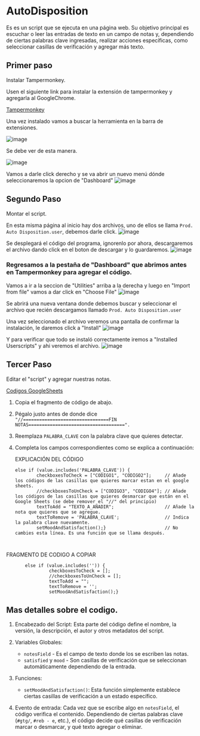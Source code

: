 # AutoDisposition
Es es un script que se ejecuta en una página web. 
Su objetivo principal es escuchar o leer las entradas de texto en un campo de notas y, dependiendo de ciertas palabras clave ingresadas, realizar acciones específicas, como seleccionar casillas de verificación y agregar más texto.


## **Primer paso**

Instalar Tampermonkey.



Usen el siguiente link para instalar la extensión de tampermonkey y agregarla al GoogleChrome.

   [Tampermonkey](https://chrome.google.com/webstore/detail/tampermonkey/dhdgffkkebhmkfjojejmpbldmpobfkfo?gclid=CjwKCAjwoqGnBhAcEiwAwK-OkUIZCOn8Kda71RifLQscCERVec4mdnvtzVGfAP_9vKnkuFnMUNH4XxoClCsQAvD_BwE)

Una vez instalado vamos a buscar la herramienta en la barra de extensiones.

![image](https://github.com/TellezMan/AutoDisposition/assets/125960140/9c919865-baa2-4114-af7b-e64c0d578279)

Se debe ver de esta manera.

![image](https://github.com/TellezMan/AutoDisposition/assets/125960140/95e69e34-1e2e-462f-aab1-58a1ae90ff23)


Vamos a darle click derecho y se va abrir un nuevo menú dónde seleccionaremos la opcion de "Dashboard"
![image](https://github.com/TellezMan/AutoDisposition/assets/125960140/7afcd0f2-a672-4f1b-ad59-9c7ac3683a77)


## **Segundo Paso**

Montar el script.

En esta misma página al inicio hay dos archivos, uno de ellos se llama `Prod. Auto Disposition.user`, debemos darle click.
![image](https://github.com/TellezMan/AutoDisposition/assets/125960140/c3a81714-893f-4821-9030-ec6cfc6ad55e)

Se desplegará el código del programa, ignorenlo por ahora, descargaremos el archivo dando click en el boton de descargar y lo guardaremos.
![image](https://github.com/TellezMan/AutoDisposition/assets/125960140/4b34b9f4-e02b-44e2-915e-04d275ce52b4)

### Regresamos a la pestaña de "Dashboard" que abrimos antes en Tampermonkey para agregar el código.

Vamos a ir a la seccion de "Utilities" arriba a la derecha y luego en "Import from file" vamos a dar click en "Choose File"
![image](https://github.com/TellezMan/AutoDisposition/assets/125960140/8ae66644-78c3-41f5-b438-77076ec271e4)

Se abrirá una nueva ventana donde debemos buscar y seleccionar el archivo que recién descargamos llamado `Prod. Auto Disposition.user`

Una vez seleccionado el archivo veremos una pantalla de confirmar la instalación, le daremos click a "Install"
![image](https://github.com/TellezMan/AutoDisposition/assets/125960140/85712b84-7619-4b03-901f-dd44cca4f67d)

Y para verificar que todo se instaló correctamente iremos a "Installed Userscripts" y ahi veremos el archivo.
![image](https://github.com/TellezMan/AutoDisposition/assets/125960140/5c155f9a-9fa0-4842-aeb5-73aa33cec5c2)

## **Tercer Paso**
Editar el "script" y agregar nuestras notas.

[Codigos GoogleSheets](https://docs.google.com/spreadsheets/d/1_IxemQrdlmjzcBF5Zs8_o3xQMXYH2cQ9-PHP6wnORpE/edit?usp=sharing)

1. Copia el fragmento de código de abajo.
2. Pégalo justo antes de donde dice `"//================================FIN NOTAS====================================".`
3. Reemplaza `PALABRA_CLAVE` con la palabra clave que quieres detectar.
4. Completa los campos correspondientes como se explica a continuación:

     EXPLICACIÓN DEL CÓDIGO
    ```
   else if (value.includes('PALABRA_CLAVE')) {
            checkboxesToCheck = ["CODIGO1", "CODIGO2"];     // Añade los códigos de las casillas que quieres marcar estan en el google sheets.
            //checkboxesToUnCheck = ["CODIGO3", "CODIGO4"]; // Añade los códigos de las casillas que quieres desmarcar que están en el Google Sheets (se debe remover el "//" del principio)
            textToAdd = "TEXTO_A_AÑADIR";                   // Añade la nota que quieres que se agregue.
            textToRemove = 'PALABRA_CLAVE';                 // Indica la palabra clave nuevamente.
            setMoodAndSatisfaction();}                      // No cambies esta línea. Es una función que se llama después.



FRAGMENTO DE CODIGO A COPIAR



           else if (value.includes('')) {
                    checkboxesToCheck = [];
                    //checkboxesToUnCheck = [];
                    textToAdd = "";
                    textToRemove = '';
                    setMoodAndSatisfaction();}
   


## Mas detalles sobre el codigo.
1. Encabezado del Script: Esta parte del código define el nombre, la versión, la descripción, el autor y otros metadatos del script.
   
2. Variables Globales:
    - `notesField` - Es el campo de texto donde los se escriben las notas.
    - `satisfied` y `mood` - Son casillas de verificación que se seleccionan automáticamente dependiendo de la entrada.

3. Funciones:
    - `setMoodAndSatisfaction()`: Esta función simplemente establece ciertas casillas de verificación a un estado específico.

4. Evento de entrada: Cada vez que se escribe algo en `notesField`, el código verifica el contenido. Dependiendo de ciertas palabras clave (`#gtg/`, `#reb - e`, etc.), el código decide qué casillas de verificación marcar o desmarcar, y qué texto agregar o eliminar.


